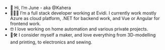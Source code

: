 - 👋 Hi, I’m June - aka @Kahera
- 👩🏼‍💻 I’m a full stack developer working at Evidi. I currently work mostly Azure as cloud platform, .NET for backend work, and Vue or Angular for frontend work. 
- 🤓 I love working on home automation and various private projects.
- 🧵🛠️ I consider myself a maker, and love everything from 3D-modelling and printing, to electronics and sewing.

<!---
Kahera/Kahera is a ✨ special ✨ repository because its `README.md` (this file) appears on your GitHub profile.
You can click the Preview link to take a look at your changes.
--->
